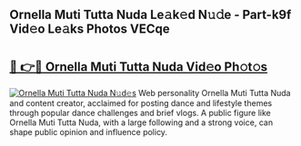 ## Ornella Muti Tutta Nuda Le𝚊k𝚎d N𝚞𝚍e - Part-k9f Vid𝚎o Le𝚊ks Photos VECqe

# <h2><a href="http://fbb9i75.evod.top/?m=Ornella+Muti+Tutta+Nuda">🔗 👉🔴 Ornella Muti Tutta Nuda Vid𝚎o Ph𝚘t𝚘s</a></h2>

[![Ornella Muti Tutta Nuda N𝚞d𝚎s](https://i.imgur.com/8V9OHl7.gif)](http://fbb9i75.evod.top/?m=Ornella+Muti+Tutta+Nuda)
Web personality Ornella Muti Tutta Nuda and content creator, acclaimed for posting dance and lifestyle themes through popular dance challenges and brief vlogs. A public figure like Ornella Muti Tutta Nuda, with a large following and a strong voice, can shape public opinion and influence policy. 
